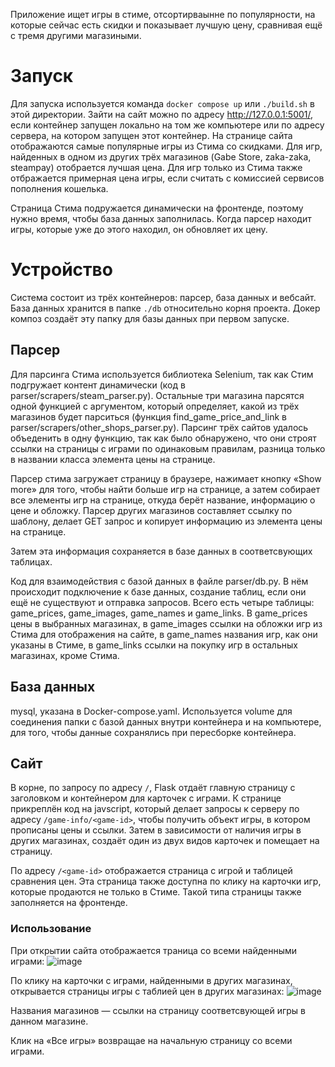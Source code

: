 Приложение ищет игры в стиме, отсортирваынне по популярности, на которые сейчас есть скидки и показывает лучшую цену, сравнивая ещё с тремя другими магазиными.


# Запуск
Для запуска используется команда `docker compose up` или `./build.sh` в этой директории.
Зайти на сайт можно по адресу http://127.0.0.1:5001/, если контейнер запущен локально на том же компьютере или по адресу сервера, на котором запущен этот контейнер.
На странице сайта отображаются самые популярные игры из Стима со скидками. Для игр, найденных в одном из других трёх магазинов (Gabe Store, zaka-zaka, steampay) отобрается лучшая цена. Для игр только из Стима также отбражается примерная цена игры, если считать с комиссией сервисов пополнения кошелька.

Страница Стима подружается динамически на фронтенде, поэтому нужно время, чтобы база данных заполнилась. Когда парсер находит игры, которые уже до этого находил, он обновляет их цену.

# Устройство
Система состоит из трёх контейнеров: парсер, база данных и вебсайт. База данных хранится в папке `./db` относительно корня проекта. Докер композ создаёт эту папку для базы данных при первом запуске.

## Парсер
Для парсинга Стима используется библиотека Selenium, так как Стим подгружает контент динамически (код в parser/scrapers/steam_parser.py). Остальные три магазина парсятся одной функцией с аргументом, который определяет, какой из трёх магазинов будет парситься (функция find_game_price_and_link в parser/scrapers/other_shops_parser.py). Парсинг трёх сайтов удалось объеденить в одну функцию, так как было обнаружено, что они строят ссылки на страницы с играми по одинаковым правилам, разница только в названии класса элемента цены на странице. 

Парсер стима загружает страницу в браузере, нажимает кнопку «Show more» для того, чтобы найти больше игр на странице, а затем собирает все элементы игр на странице, откуда берёт название, информацию о цене и обложку. Парсер других магазинов составляет ссылку по шаблону, делает GET запрос и копирует информацию из элемента цены на странице.

Затем эта информация сохраняется в базе данных в соответсвующих таблицах.

Код для взаимодействия с базой данных в файле parser/db.py. В нём происходит подключение к базе данных, создание таблиц, если они ещё не существуют и отправка запросов. Всего есть четыре таблицы: game_prices, game_images, game_names и game_links. В game_prices цены в выбранных магазинах, в game_images ссылки на обложки игр из Стима для отображения на сайте, в game_names названия игр, как они указаны в Стиме, в game_links ссылки на покупку игр в остальных магазинах, кроме Стима.

## База данных
mysql, указана в Docker-compose.yaml. Используется volume для соединения папки с базой данных внутри контейнера и на компьютере, для того, чтобы данные сохранялись при пересборке контейнера.

## Сайт
В корне, по запросу по адресу `/`, Flask отдаёт главную страницу с заголовком и контейнером для карточек с играми. К странице прикреплён код на javscript, который делает запросы к серверу по адресу `/game-info/<game-id>`, чтобы получить объект игры, в котором прописаны цены и ссылки. Затем в зависимости от наличия игры в других магазинах, создаёт один из двух видов карточек и помещает на страницу.

По адресу `/<game-id>` отображается страница с игрой и таблицей сравнения цен. Эта страница также доступна по клику на карточки игр, которые продаются не только в Стиме.
Такой типа страницы также заполняется на фронтенде.


### Использование
При открытии сайта отображается траница со всеми найденными играми:
![image](https://github.com/user-attachments/assets/ce5ecc89-12c2-460b-9ffd-bb7a4ad4ecb9)

По клику на карточки с играми, найденными в других магазинах, открывается страницы игры с таблией цен в других магазинах:
![image](https://github.com/user-attachments/assets/05023f70-3340-4e04-a690-51f0eac8d586)

Названия магазинов — ссылки на страницу соответсвующей игры в данном магазине.

Клик на «Все игры» возвращае на начальную страницу со всеми играми.
